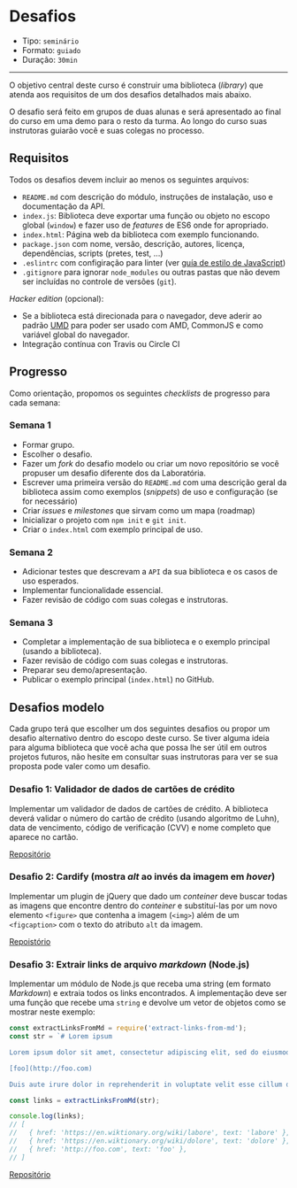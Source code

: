 # Desafios

* Tipo: `seminário`
* Formato: `guiado`
* Duração: `30min`

***

O objetivo central deste curso é construir uma biblioteca (_library_) que atenda aos requisitos de um dos desafios detalhados mais abaixo.

O desafio será feito em grupos de duas alunas e será apresentado ao final do curso em uma demo para o resto da turma. Ao longo do curso suas instrutoras guiarão você e suas colegas no processo.

## Requisitos

Todos os desafios devem incluir ao menos os seguintes arquivos:

* `README.md` com descrição do módulo, instruções de instalação, uso e documentação da API.
* `index.js`: Biblioteca deve exportar uma função ou objeto no escopo global (`window`) e fazer uso de _features_ de ES6 onde for apropriado.
* `index.html`: Página web da biblioteca com exemplo funcionando.
* `package.json` com nome, versão, descrição, autores, licença, dependências, scripts (pretes, test, ...)
* `.eslintrc` com configiração para linter (ver [guía de estilo de JavaScript](https://github.com/Laboratoria/js-style-guide))
* `.gitignore` para ignorar `node_modules` ou outras pastas que não devem ser incluídas no controle de versões (`git`).

*Hacker edition* (opcional):

* Se a biblioteca está direcionada para o navegador, deve aderir ao padrão [UMD](https://github.com/umdjs/umd) para poder ser usado com AMD, CommonJS e como variável global do navegador.
* Integração contínua con Travis ou Circle CI

## Progresso

Como orientação, propomos os seguintes _checklists_ de progresso para cada semana:

### Semana 1

* Formar grupo.
* Escolher o desafio.
* Fazer um *fork* do desafio modelo ou criar um novo repositório se você propuser um desafio diferente dos da Laboratória.
* Escrever uma primeira versão do `README.md` com uma descrição geral da biblioteca assim como exemplos (*snippets*) de uso e configuração (se for necessário)
* Criar *issues* e *milestones* que sirvam como um mapa (roadmap)
* Inicializar o projeto com `npm init` e `git init`.
* Criar o `index.html` com exemplo principal de uso.

### Semana 2

* Adicionar testes que descrevam a `API` da sua biblioteca e os casos de uso esperados.
* Implementar funcionalidade essencial.
* Fazer revisão de código com suas colegas e instrutoras.

### Semana 3

* Completar a implementação de sua biblioteca e o exemplo principal (usando a biblioteca).
* Fazer revisão de código com suas colegas e instrutoras.
* Preparar seu demo/apresentação.
* Publicar o exemplo principal (`index.html`) no GitHub.

## Desafios modelo

Cada grupo terá que escolher um dos seguintes desafios ou propor um desafio alternativo dentro do escopo deste curso. Se tiver alguma ideia para alguma biblioteca que você acha que possa lhe ser útil em outros projetos futuros, não hesite em consultar suas instrutoras para ver se sua proposta pode valer como um desafio.

### Desafio 1: Validador de dados de cartões de crédito

Implementar um validador de dados de cartões de crédito. A biblioteca deverá validar o número do cartão de crédito (usando algoritmo de Luhn), data de vencimento, código de verificação (CVV) e nome completo que aparece no cartão.

[Repositório](https://github.com/Laboratoria-learning/card-validator)

### Desafio 2: Cardify (mostra _alt_ ao invés da imagem em _hover_)

Implementar um plugin de jQuery que dado um _conteiner_ deve buscar todas as imagens que encontre dentro do _conteiner_ e substituí-las por um novo elemento `<figure>` que contenha a imagem (`<img>`) além de um `<figcaption>` com o texto do atributo `alt` da imagem.

[Repoistório](https://github.com/Laboratoria-learning/cardify)

### Desafio 3: Extrair links de arquivo *markdown* (Node.js)

Implementar um módulo de Node.js que receba uma string (em formato *Markdown*) e extraia todos os links encontrados. A implementação deve ser uma função que recebe uma `string` e devolve um vetor de objetos como se mostrar neste exemplo:

```js
const extractLinksFromMd = require('extract-links-from-md');
const str = `# Lorem ipsum

Lorem ipsum dolor sit amet, consectetur adipiscing elit, sed do eiusmod tempor  incididunt ut [labore](https://en.wiktionary.org/wiki/labore) et [dolore](https://en.wiktionary.org/wiki/dolore) magna aliqua. Ut enim ad minim veniam, quis nostrud exercitation ullamco laboris nisi ut aliquip ex ea commodo consequat.

[foo](http://foo.com)

Duis aute irure dolor in reprehenderit in voluptate velit esse cillum dolore eu fugiat nulla pariatur. Excepteur sint occaecat cupidatat non proident, sunt in culpa qui officia deserunt mollit anim id est laborum.`;

const links = extractLinksFromMd(str);

console.log(links);
// [
//   { href: 'https://en.wiktionary.org/wiki/labore', text: 'labore' },
//   { href: 'https://en.wiktionary.org/wiki/dolore', text: 'dolore' },
//   { href: 'http://foo.com', text: 'foo' },
// ]
```

[Repositório](https://github.com/Laboratoria-learning/extract-links-from-md)
